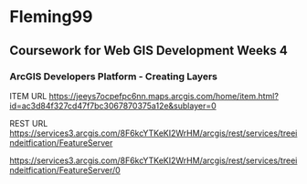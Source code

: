 # Fleming99
## Coursework for Web GIS Development Weeks 4

### ArcGIS Developers Platform - Creating Layers

ITEM URL
https://jeeys7ocpefpc6nn.maps.arcgis.com/home/item.html?id=ac3d84f327cd47f7bc3067870375a12e&sublayer=0

REST URL
https://services3.arcgis.com/8F6kcYTKeKI2WrHM/arcgis/rest/services/treeindeitfication/FeatureServer

https://services3.arcgis.com/8F6kcYTKeKI2WrHM/arcgis/rest/services/treeindeitfication/FeatureServer/0





